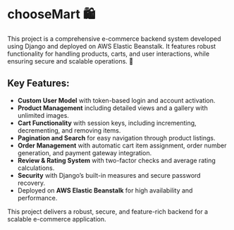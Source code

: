 # chooseMart 🛍️
This project is a comprehensive e-commerce backend system developed using Django and deployed on AWS Elastic Beanstalk. It features robust functionality for handling products, carts, and user interactions, while ensuring secure and scalable operations. 🛒

## Key Features: 
- **Custom User Model** with token-based login and account activation.
- **Product Management** including detailed views and a gallery with unlimited images.
- **Cart Functionality** with session keys, including incrementing, decrementing, and removing items.
- **Pagination and Search** for easy navigation through product listings.
- **Order Management** with automatic cart item assignment, order number generation, and payment gateway integration.
- **Review & Rating System** with two-factor checks and average rating calculations.
- **Security** with Django’s built-in measures and secure password recovery.
- Deployed on **AWS Elastic Beanstalk** for high availability and performance.

This project delivers a robust, secure, and feature-rich backend for a scalable e-commerce application.
